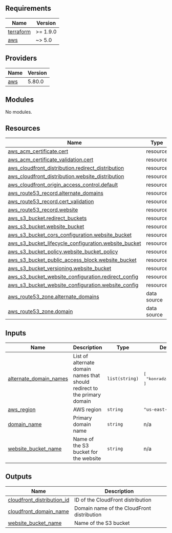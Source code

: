 ## Requirements

| Name | Version |
|------|---------|
| <a name="requirement_terraform"></a> [terraform](#requirement\_terraform) | >= 1.9.0 |
| <a name="requirement_aws"></a> [aws](#requirement\_aws) | ~> 5.0 |

## Providers

| Name | Version |
|------|---------|
| <a name="provider_aws"></a> [aws](#provider\_aws) | 5.80.0 |

## Modules

No modules.

## Resources

| Name | Type |
|------|------|
| [aws_acm_certificate.cert](https://registry.terraform.io/providers/hashicorp/aws/latest/docs/resources/acm_certificate) | resource |
| [aws_acm_certificate_validation.cert](https://registry.terraform.io/providers/hashicorp/aws/latest/docs/resources/acm_certificate_validation) | resource |
| [aws_cloudfront_distribution.redirect_distribution](https://registry.terraform.io/providers/hashicorp/aws/latest/docs/resources/cloudfront_distribution) | resource |
| [aws_cloudfront_distribution.website_distribution](https://registry.terraform.io/providers/hashicorp/aws/latest/docs/resources/cloudfront_distribution) | resource |
| [aws_cloudfront_origin_access_control.default](https://registry.terraform.io/providers/hashicorp/aws/latest/docs/resources/cloudfront_origin_access_control) | resource |
| [aws_route53_record.alternate_domains](https://registry.terraform.io/providers/hashicorp/aws/latest/docs/resources/route53_record) | resource |
| [aws_route53_record.cert_validation](https://registry.terraform.io/providers/hashicorp/aws/latest/docs/resources/route53_record) | resource |
| [aws_route53_record.website](https://registry.terraform.io/providers/hashicorp/aws/latest/docs/resources/route53_record) | resource |
| [aws_s3_bucket.redirect_buckets](https://registry.terraform.io/providers/hashicorp/aws/latest/docs/resources/s3_bucket) | resource |
| [aws_s3_bucket.website_bucket](https://registry.terraform.io/providers/hashicorp/aws/latest/docs/resources/s3_bucket) | resource |
| [aws_s3_bucket_cors_configuration.website_bucket](https://registry.terraform.io/providers/hashicorp/aws/latest/docs/resources/s3_bucket_cors_configuration) | resource |
| [aws_s3_bucket_lifecycle_configuration.website_bucket](https://registry.terraform.io/providers/hashicorp/aws/latest/docs/resources/s3_bucket_lifecycle_configuration) | resource |
| [aws_s3_bucket_policy.website_bucket_policy](https://registry.terraform.io/providers/hashicorp/aws/latest/docs/resources/s3_bucket_policy) | resource |
| [aws_s3_bucket_public_access_block.website_bucket](https://registry.terraform.io/providers/hashicorp/aws/latest/docs/resources/s3_bucket_public_access_block) | resource |
| [aws_s3_bucket_versioning.website_bucket](https://registry.terraform.io/providers/hashicorp/aws/latest/docs/resources/s3_bucket_versioning) | resource |
| [aws_s3_bucket_website_configuration.redirect_config](https://registry.terraform.io/providers/hashicorp/aws/latest/docs/resources/s3_bucket_website_configuration) | resource |
| [aws_s3_bucket_website_configuration.website_config](https://registry.terraform.io/providers/hashicorp/aws/latest/docs/resources/s3_bucket_website_configuration) | resource |
| [aws_route53_zone.alternate_domains](https://registry.terraform.io/providers/hashicorp/aws/latest/docs/data-sources/route53_zone) | data source |
| [aws_route53_zone.domain](https://registry.terraform.io/providers/hashicorp/aws/latest/docs/data-sources/route53_zone) | data source |

## Inputs

| Name | Description | Type | Default | Required |
|------|-------------|------|---------|:--------:|
| <a name="input_alternate_domain_names"></a> [alternate\_domain\_names](#input\_alternate\_domain\_names) | List of alternate domain names that should redirect to the primary domain | `list(string)` | <pre>[<br>  "konradzagozda.com"<br>]</pre> | no |
| <a name="input_aws_region"></a> [aws\_region](#input\_aws\_region) | AWS region | `string` | `"us-east-1"` | no |
| <a name="input_domain_name"></a> [domain\_name](#input\_domain\_name) | Primary domain name | `string` | n/a | yes |
| <a name="input_website_bucket_name"></a> [website\_bucket\_name](#input\_website\_bucket\_name) | Name of the S3 bucket for the website | `string` | n/a | yes |

## Outputs

| Name | Description |
|------|-------------|
| <a name="output_cloudfront_distribution_id"></a> [cloudfront\_distribution\_id](#output\_cloudfront\_distribution\_id) | ID of the CloudFront distribution |
| <a name="output_cloudfront_domain_name"></a> [cloudfront\_domain\_name](#output\_cloudfront\_domain\_name) | Domain name of the CloudFront distribution |
| <a name="output_website_bucket_name"></a> [website\_bucket\_name](#output\_website\_bucket\_name) | Name of the S3 bucket |
